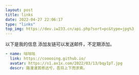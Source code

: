 ```yaml
---
layout: post
title: links
date: 2022-04-27 22:06:17
type: "links"
top_img: https://dev.iw233.cn/api.php?sort=pc&type=jpg%3
---
```


以下是我的信息
添加友链可以发送邮件，不定期添加。
~~~yml
- name: 咕咕咕
  link: https://cooooing.github.io/
  avatar: https://s1.ax1x.com/2022/03/13/bqyIpT.jpg
  descr: 路漫漫其修远兮，吾将上下而求索。
~~~